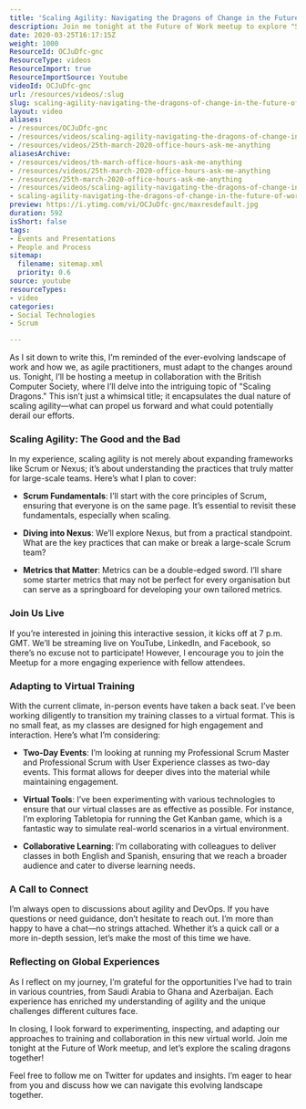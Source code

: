 ```yaml
---
title: 'Scaling Agility: Navigating the Dragons of Change in the Future of Work'
description: Join me tonight at the Future of Work meetup to explore "Scaling Dragons" in agility. Discover key practices, metrics, and insights for large-scale teams!
date: 2020-03-25T16:17:15Z
weight: 1000
ResourceId: OCJuDfc-gnc
ResourceType: videos
ResourceImport: true
ResourceImportSource: Youtube
videoId: OCJuDfc-gnc
url: /resources/videos/:slug
slug: scaling-agility-navigating-the-dragons-of-change-in-the-future-of-work
layout: video
aliases:
- /resources/OCJuDfc-gnc
- /resources/videos/scaling-agility-navigating-the-dragons-of-change-in-the-future-of-work
- /resources/videos/25th-march-2020-office-hours-ask-me-anything
aliasesArchive:
- /resources/videos/th-march-office-hours-ask-me-anything
- /resources/videos/25th-march-2020-office-hours-ask-me-anything
- /resources/25th-march-2020-office-hours-ask-me-anything
- /resources/videos/scaling-agility-navigating-the-dragons-of-change-in-the-future-of-work
- scaling-agility-navigating-the-dragons-of-change-in-the-future-of-work
preview: https://i.ytimg.com/vi/OCJuDfc-gnc/maxresdefault.jpg
duration: 592
isShort: false
tags:
- Events and Presentations
- People and Process
sitemap:
  filename: sitemap.xml
  priority: 0.6
source: youtube
resourceTypes:
- video
categories:
- Social Technologies
- Scrum

---
```

As I sit down to write this, I’m reminded of the ever-evolving landscape of work and how we, as agile practitioners, must adapt to the changes around us. Tonight, I’ll be hosting a meetup in collaboration with the British Computer Society, where I’ll delve into the intriguing topic of "Scaling Dragons." This isn’t just a whimsical title; it encapsulates the dual nature of scaling agility—what can propel us forward and what could potentially derail our efforts.

### Scaling Agility: The Good and the Bad

In my experience, scaling agility is not merely about expanding frameworks like Scrum or Nexus; it’s about understanding the practices that truly matter for large-scale teams. Here’s what I plan to cover:

- **Scrum Fundamentals**: I’ll start with the core principles of Scrum, ensuring that everyone is on the same page. It’s essential to revisit these fundamentals, especially when scaling.
  
- **Diving into Nexus**: We’ll explore Nexus, but from a practical standpoint. What are the key practices that can make or break a large-scale Scrum team? 

- **Metrics that Matter**: Metrics can be a double-edged sword. I’ll share some starter metrics that may not be perfect for every organisation but can serve as a springboard for developing your own tailored metrics.

### Join Us Live

If you’re interested in joining this interactive session, it kicks off at 7 p.m. GMT. We’ll be streaming live on YouTube, LinkedIn, and Facebook, so there’s no excuse not to participate! However, I encourage you to join the Meetup for a more engaging experience with fellow attendees.

### Adapting to Virtual Training

With the current climate, in-person events have taken a back seat. I’ve been working diligently to transition my training classes to a virtual format. This is no small feat, as my classes are designed for high engagement and interaction. Here’s what I’m considering:

- **Two-Day Events**: I’m looking at running my Professional Scrum Master and Professional Scrum with User Experience classes as two-day events. This format allows for deeper dives into the material while maintaining engagement.

- **Virtual Tools**: I’ve been experimenting with various technologies to ensure that our virtual classes are as effective as possible. For instance, I’m exploring Tabletopia for running the Get Kanban game, which is a fantastic way to simulate real-world scenarios in a virtual environment.

- **Collaborative Learning**: I’m collaborating with colleagues to deliver classes in both English and Spanish, ensuring that we reach a broader audience and cater to diverse learning needs.

### A Call to Connect

I’m always open to discussions about agility and DevOps. If you have questions or need guidance, don’t hesitate to reach out. I’m more than happy to have a chat—no strings attached. Whether it’s a quick call or a more in-depth session, let’s make the most of this time we have.

### Reflecting on Global Experiences

As I reflect on my journey, I’m grateful for the opportunities I’ve had to train in various countries, from Saudi Arabia to Ghana and Azerbaijan. Each experience has enriched my understanding of agility and the unique challenges different cultures face. 

In closing, I look forward to experimenting, inspecting, and adapting our approaches to training and collaboration in this new virtual world. Join me tonight at the Future of Work meetup, and let’s explore the scaling dragons together! 

Feel free to follow me on Twitter for updates and insights. I’m eager to hear from you and discuss how we can navigate this evolving landscape together.
